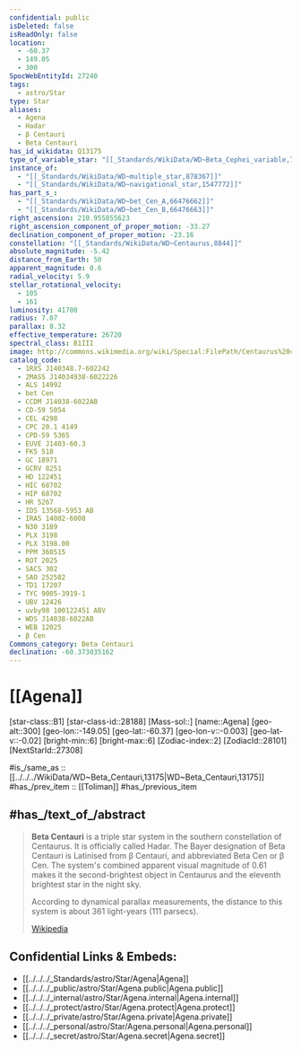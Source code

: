 ```yaml
---
confidential: public
isDeleted: false
isReadOnly: false
location:
  - -60.37
  - 149.05
  - 300
SpocWebEntityId: 27240
tags:
  - astro/Star
type: Star
aliases:
  - Agena
  - Hadar
  - β Centauri
  - Beta Centauri
has_id_wikidata: Q13175
type_of_variable_star: "[[_Standards/WikiData/WD~Beta_Cephei_variable,764463]]"
instance_of:
  - "[[_Standards/WikiData/WD~multiple_star,878367]]"
  - "[[_Standards/WikiData/WD~navigational_star,1547772]]"
has_part_s_:
  - "[[_Standards/WikiData/WD~bet_Cen_A,66476662]]"
  - "[[_Standards/WikiData/WD~bet_Cen_B,66476663]]"
right_ascension: 210.955855623
right_ascension_component_of_proper_motion: -33.27
declination_component_of_proper_motion: -23.16
constellation: "[[_Standards/WikiData/WD~Centaurus,8844]]"
absolute_magnitude: -5.42
distance_from_Earth: 50
apparent_magnitude: 0.6
radial_velocity: 5.9
stellar_rotational_velocity:
  - 105
  - 161
luminosity: 41700
radius: 7.07
parallax: 8.32
effective_temperature: 26720
spectral_class: B1III
image: http://commons.wikimedia.org/wiki/Special:FilePath/Centaurus%20constellation%20map.svg
catalog_code:
  - 1RXS J140348.7-602242
  - 2MASS J14034938-6022226
  - ALS 14992
  - bet Cen
  - CCDM J14038-6022AB
  - CD-59 5054
  - CEL 4298
  - CPC 20.1 4149
  - CPD-59 5365
  - EUVE J1403-60.3
  - FK5 518
  - GC 18971
  - GCRV 8251
  - HD 122451
  - HIC 68702
  - HIP 68702
  - HR 5267
  - IDS 13568-5953 AB
  - IRAS 14002-6008
  - N30 3189
  - PLX 3198
  - PLX 3198.00
  - PPM 360515
  - ROT 2025
  - SACS 302
  - SAO 252582
  - TD1 17207
  - TYC 9005-3919-1
  - UBV 12426
  - uvby98 100122451 ABV
  - WDS J14038-6022AB
  - WEB 12025
  - β Cen
Commons_category: Beta Centauri
declination: -60.373035162
---
```


# [[Agena]] 


[star-class::B1] 
[star-class-id::28188] 
[Mass-sol::] 
[name::Agena] 
[geo-alt::300] 
[geo-lon::-149.05] 
[geo-lat::-60.37] 
[geo-lon-v::-0.003] 
[geo-lat-v::-0.02] 
[bright-min::6] 
[bright-max::6] 
[Zodiac-index::2] 
[ZodiacId::28101] 
[NextStarId::27308] 

#is_/same_as :: [[../../../WikiData/WD~Beta_Centauri,13175|WD~Beta_Centauri,13175]] 
#has_/prev_item :: [[Toliman]] 
#has_/previous_item 

## #has_/text_of_/abstract 

> **Beta Centauri** is a triple star system in the southern constellation of Centaurus. 
> It is officially called Hadar. 
> The Bayer designation of Beta Centauri is Latinised from β Centauri, and abbreviated Beta Cen or β Cen. 
> The system's combined apparent visual magnitude of 0.61 
> makes it the second-brightest object in Centaurus 
> and the eleventh brightest star in the night sky. 
> 
> According to dynamical parallax measurements, 
> the distance to this system is about 361 light-years (111 parsecs).
>
> [Wikipedia](https://en.wikipedia.org/wiki/Beta%20Centauri) 


## Confidential Links & Embeds: 
- [[../../../_Standards/astro/Star/Agena|Agena]] 
- [[../../../_public/astro/Star/Agena.public|Agena.public]] 
- [[../../../_internal/astro/Star/Agena.internal|Agena.internal]] 
- [[../../../_protect/astro/Star/Agena.protect|Agena.protect]] 
- [[../../../_private/astro/Star/Agena.private|Agena.private]] 
- [[../../../_personal/astro/Star/Agena.personal|Agena.personal]] 
- [[../../../_secret/astro/Star/Agena.secret|Agena.secret]]

